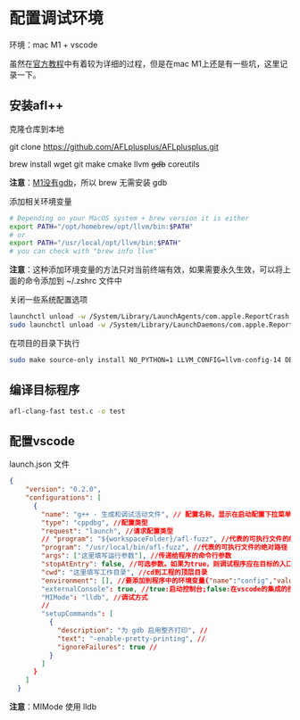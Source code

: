 # 配置调试环境

环境：mac M1 + vscode 

虽然在[官方教程](https://github.com/AFLplusplus/AFLplusplus/blob/stable/docs/INSTALL.md)中有着较为详细的过程，但是在mac M1上还是有一些坑，这里记录一下。

## 安装afl++

克隆仓库到本地

git clone https://github.com/AFLplusplus/AFLplusplus.git

brew install wget git make cmake llvm ~~gdb~~ coreutils

**注意**：[M1没有gdb](https://stackoverflow.com/questions/67310123/how-to-install-gdb-on-mac-m1-apple-silicon)，所以 brew 无需安装 gdb

添加相关环境变量
```bash
# Depending on your MacOS system + brew version it is either
export PATH="/opt/homebrew/opt/llvm/bin:$PATH"
# or
export PATH="/usr/local/opt/llvm/bin:$PATH"
# you can check with "brew info llvm"
```
**注意**：这种添加环境变量的方法只对当前终端有效，如果需要永久生效，可以将上面的命令添加到 ~/.zshrc 文件中

关闭一些系统配置选项
```bash
launchctl unload -w /System/Library/LaunchAgents/com.apple.ReportCrash.plist
sudo launchctl unload -w /System/Library/LaunchDaemons/com.apple.ReportCrash.Root.plist
```

在项目的目录下执行
```bash
sudo make source-only install NO_PYTHON=1 LLVM_CONFIG=llvm-config-14 DEBUG=1 AFL_NO_X86=1
```

## 编译目标程序

``` bash
afl-clang-fast test.c -o test
```

## 配置vscode

launch.json 文件

``` json
{
    "version": "0.2.0",
    "configurations": [
      {
        "name": "g++ - 生成和调试活动文件", // 配置名称，显示在启动配置下拉菜单中
        "type": "cppdbg", //配置类型
        "request": "launch", //请求配置类型
        // "program": "${workspaceFolder}/afl-fuzz", //代表的可执行文件的绝对路径
        "program": "/usr/local/bin/afl-fuzz", //代表的可执行文件的绝对路径
        "args": ["这里填写运行参数"], //传递给程序的命令行参数
        "stopAtEntry": false, //可选参数。如果为true，则调试程序应在目标的入口点处停止。如果床底了processId，则不起任何作用
        "cwd": "这里填写工作目录", //cd到工程的顶层目录
        "environment": [], //要添加到程序中的环境变量{"name":"config","value":"Debug"}
        "externalConsole": true, //true:启动控制台;false:在vscode的集成的控制台显示
        "MIMode": "lldb", //调试方式
        //
        "setupCommands": [
          {
            "description": "为 gdb 启用整齐打印", //
            "text": "-enable-pretty-printing", //
            "ignoreFailures": true //
          }
        ]
      }
    ]
  }
```
**注意**：MIMode 使用 lldb
